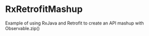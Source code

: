 RxRetrofitMashup
================

Example of using RxJava and Retrofit to create an API mashup with Observable.zip()
